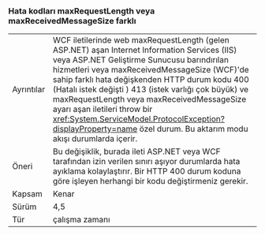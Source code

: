 ### <a name="error-codes-for-maxrequestlength-or-maxreceivedmessagesize-are-different"></a>Hata kodları maxRequestLength veya maxReceivedMessageSize farklı

|   |   |
|---|---|
|Ayrıntılar|WCF iletilerinde web maxRequestLength (gelen ASP.NET) aşan Internet Information Services (IIS) veya ASP.NET Geliştirme Sunucusu barındırılan hizmetleri veya maxReceivedMessageSize (WCF)'de sahip farklı hata değişkenden HTTP durum kodu 400 (Hatalı istek değişti ) 413 (istek varlığı çok büyük) ve maxRequestLength veya maxReceivedMessageSize ayarı aşan iletileri throw bir <xref:System.ServiceModel.ProtocolException?displayProperty=name> özel durum. Bu aktarım modu akışı durumlarda içerir.|
|Öneri|Bu değişiklik, burada ileti ASP.NET veya WCF tarafından izin verilen sınırı aşıyor durumlarda hata ayıklama kolaylaştırır. Bir HTTP 400 durum koduna göre işleyen herhangi bir kodu değiştirmeniz gerekir.|
|Kapsam|Kenar|
|Sürüm|4,5|
|Tür|çalışma zamanı|

